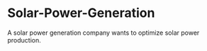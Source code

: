 # Solar-Power-Generation
A solar power generation company wants to optimize solar power production.
